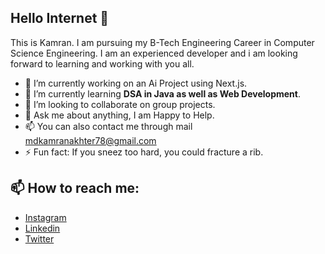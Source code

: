 ## Hello Internet 👋
This is Kamran. I am pursuing my B-Tech Engineering Career in Computer Science Engineering. I am an experienced developer and i am looking forward to learning and working with you all.
- 🔭 I’m currently working on an Ai Project using Next.js.
- 🌱 I’m currently learning **DSA in Java as well as Web Development**.
- 👯 I’m looking to collaborate on group projects. 
- 💬 Ask me about anything, I am Happy to Help.
- 📫 You can also contact me through mail mdkamranakhter78@gmail.com
- ⚡ Fun fact: If you sneez too hard, you could fracture a rib.
## 📫 How to reach me: 
- [Instagram](https://www.instagram.com/ug_zero_117)
- [Linkedin](https://www.linkedin.com/in/md-kamran-akhter-58301a333)
- [Twitter](https://x.com/ProXGam87539263)




